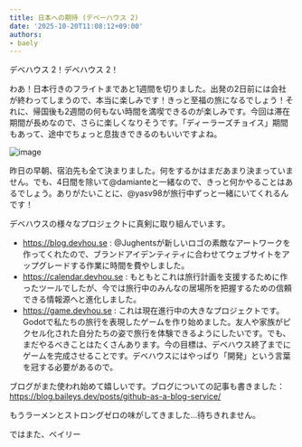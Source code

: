```yaml
---
title: 日本への期待 (デベーハウス 2)
date: '2025-10-20T11:08:12+09:00'
authors:
- baely
---
```

デベハウス 2！デベハウス 2！

わあ！日本行きのフライトまであと1週間を切りました。出発の2日前には会社が終わってしまうので、本当に楽しみです！きっと至福の旅になるでしょう！それに、帰国後も2週間の何もない時間を満喫できるのが楽しみです。今回は滞在期間が長めなので、さらに楽しくなりそうです。「ディーラーズチョイス」期間もあって、途中でちょっと息抜きできるのもいいですよね。

![image](https://github.com/user-attachments/assets/bb2fe9e9-75ef-45af-9835-8621e3a0e73d)

昨日の早朝、宿泊先も全て決まりました。何をするかはまだあまり決まっていません。でも、4日間を除いて@damianteと一緒なので、きっと何かやることはあるでしょう。ありがたいことに、@yasv98が旅行中ずっと一緒にいてくれるんです！

デベハウスの様々なプロジェクトに真剣に取り組んでいます。

- https://blog.devhou.se : @Jughentsが新しいロゴの素敵なアートワークを作ってくれたので、ブランドアイデンティティに合わせてウェブサイトをアップグレードする作業に時間を費やしました。
- https://calendar.devhou.se : もともとこれは旅行計画を支援するために作ったツールでしたが、今では旅行中のみんなの居場所を把握するための信頼できる情報源へと進化しました。
- https://game.devhou.se : これは現在進行中の大きなプロジェクトです。Godotで私たちの旅行を表現したゲームを作り始めました。友人や家族がピクセル化された自分たちの姿で旅行を体験できるようにしたいです。でも、まだやるべきことはたくさんあります。今の目標は、デベハウス終了までにゲームを完成させることです。デベハウスにはやっぱり「開発」という言葉を冠する必要があるので。

ブログがまた使われ始めて嬉しいです。ブログについての記事も書きました：https://blog.baileys.dev/posts/github-as-a-blog-service/

もうラーメンとストロングゼロの味がしてきました…待ちきれません。

ではまた、ベイリー